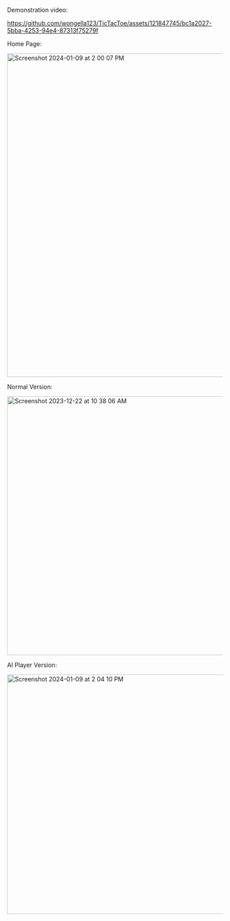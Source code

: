Demonstration video:

https://github.com/wongella123/TicTacToe/assets/121847745/bc1a2027-5bba-4253-94e4-87313f75279f


Home Page:

<img width="754" alt="Screenshot 2024-01-09 at 2 00 07 PM" src="https://github.com/wongella123/TicTacToe/assets/121847745/3035f76f-b6fa-4045-9a72-d70e8ca685b4">

Normal Version:

<img width="603" alt="Screenshot 2023-12-22 at 10 38 06 AM" src="https://github.com/wongella123/TicTacToe/assets/121847745/d56ef390-a58b-48c5-b111-303bb3e5aaf1">

AI Player Version:

<img width="558" alt="Screenshot 2024-01-09 at 2 04 10 PM" src="https://github.com/wongella123/TicTacToe/assets/121847745/95135669-9843-4b0b-b92a-754899cc3fa4">

